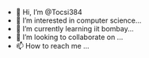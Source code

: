 - 👋 Hi, I’m @Tocsi384
- 👀 I’m interested in computer science...
- 🌱 I’m currently learning iit bombay...
- 💞️ I’m looking to collaborate on ...
- 📫 How to reach me ...

<!---
Tocsi384/Tocsi384 is a ✨ special ✨ repository because its `README.md` (this file) appears on your GitHub profile.
You can click the Preview link to take a look at your changes.
--->
